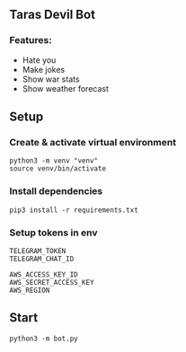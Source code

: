 ## Taras Devil Bot
### Features:
- Hate you
- Make jokes
- Show war stats
- Show weather forecast

## Setup
### Create & activate virtual environment
```
python3 -m venv "venv"
source venv/bin/activate
```


### Install dependencies
```
pip3 install -r requirements.txt
```

### Setup tokens in env
```
TELEGRAM_TOKEN
TELEGRAM_CHAT_ID

AWS_ACCESS_KEY_ID
AWS_SECRET_ACCESS_KEY
AWS_REGION
```

## Start
```
python3 -m bot.py
```